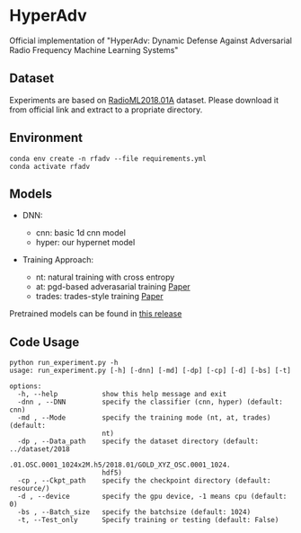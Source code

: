 # HyperAdv
Official implementation of "HyperAdv: Dynamic Defense Against Adversarial Radio Frequency Machine Learning Systems"

## Dataset

Experiments are based on [RadioML2018.01A](https://www.deepsig.ai/datasets/) dataset. Please download it from official link and extract to a propriate directory.

## Environment

```
conda env create -n rfadv --file requirements.yml
conda activate rfadv
```

## Models

- DNN:
    - cnn: basic 1d cnn model 
    - hyper: our hypernet model

- Training Approach:
    - nt: natural training with cross entropy
    - at: pgd-based adverasarial training [Paper](https://arxiv.org/pdf/1706.06083)
    - trades: trades-style training [Paper](http://proceedings.mlr.press/v97/zhang19p/zhang19p-supp.pdf)

Pretrained models can be found in [this release](https://github.com/Restuccia-Group/HyperAdv/releases/tag/pretrained-models)

## Code Usage
```
python run_experiment.py -h
usage: run_experiment.py [-h] [-dnn] [-md] [-dp] [-cp] [-d] [-bs] [-t]

options:
  -h, --help           show this help message and exit
  -dnn , --DNN         specify the classifier (cnn, hyper) (default: cnn)
  -md , --Mode         specify the training mode (nt, at, trades) (default:
                       nt)
  -dp , --Data_path    specify the dataset directory (default: ../dataset/2018
                       .01.OSC.0001_1024x2M.h5/2018.01/GOLD_XYZ_OSC.0001_1024.
                       hdf5)
  -cp , --Ckpt_path    specify the checkpoint directory (default: resource/)
  -d , --device        specify the gpu device, -1 means cpu (default: 0)
  -bs , --Batch_size   specify the batchsize (default: 1024)
  -t, --Test_only      Specify training or testing (default: False)
```